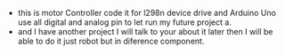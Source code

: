 - this is  motor Controller code it for l298n device drive  and Arduino Uno use all digital and analog pin to let run my future project a.
- and I have another project I will talk to your about it later then I will be able to do it just robot but in diference component.
